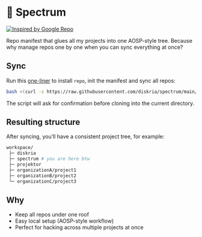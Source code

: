 # 🌈 Spectrum

[![Inspired by Google Repo](https://img.shields.io/badge/inspired%20by-Google%20Repo-blue)](https://gerrit.googlesource.com/git-repo)

Repo manifest that glues all my projects into one AOSP-style tree.
Because why manage repos one by one when you can sync everything at once?

## Sync

Run this [one-liner](https://raw.githubusercontent.com/diskria/spectrum/main/sync.sh) to install `repo`, init the manifest and sync all repos:

```bash
bash <(curl -s https://raw.githubusercontent.com/diskria/spectrum/main/sync.sh)
```

The script will ask for confirmation before cloning into the current directory.

## Resulting structure

After syncing, you’ll have a consistent project tree, for example:

```bash
workspace/
 ├─ diskria
 ├─ spectrum # you are here btw
 ├─ projektor
 ├─ organizationA/project1
 ├─ organizationB/project2
 └─ organizationC/project3
```

## Why

* Keep all repos under one roof
* Easy local setup (AOSP-style workflow)
* Perfect for hacking across multiple projects at once
